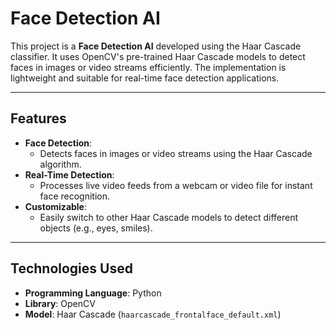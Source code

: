 # Face Detection AI

This project is a **Face Detection AI** developed using the Haar Cascade classifier. It uses OpenCV's pre-trained Haar Cascade models to detect faces in images or video streams efficiently. The implementation is lightweight and suitable for real-time face detection applications.

---

## Features

- **Face Detection**:
  - Detects faces in images or video streams using the Haar Cascade algorithm.
- **Real-Time Detection**:
  - Processes live video feeds from a webcam or video file for instant face recognition.
- **Customizable**:
  - Easily switch to other Haar Cascade models to detect different objects (e.g., eyes, smiles).

---

## Technologies Used

- **Programming Language**: Python
- **Library**: OpenCV
- **Model**: Haar Cascade (`haarcascade_frontalface_default.xml`)

